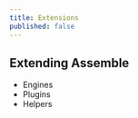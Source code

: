 ```yaml
---
title: Extensions
published: false
---
```



## Extending Assemble

* Engines
* Plugins
* Helpers


